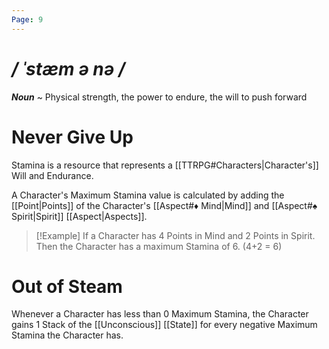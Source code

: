 ```yaml
---
Page: 9
---
```

# */ ˈstæm ə nə /*
***Noun*** ~ Physical strength, the power to endure, the will to push forward
# Never Give Up
Stamina is a resource that represents a [[TTRPG#Characters|Character's]] Will and Endurance.

A Character's Maximum Stamina value is calculated by adding the [[Point|Points]] of the Character's [[Aspect#♦ Mind|Mind]] and [[Aspect#♠ Spirit|Spirit]] [[Aspect|Aspects]].
>[!Example]
>If a Character has 4 Points in Mind and 2 Points in Spirit. Then the Character has a maximum Stamina of 6. (4+2 = 6)
# Out of Steam
Whenever a Character has less than 0 Maximum Stamina, the Character gains 1 Stack of the [[Unconscious]] [[State]] for every negative Maximum Stamina the Character has.